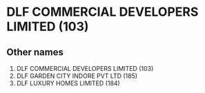 # DLF COMMERCIAL DEVELOPERS LIMITED (103)

## Other names
1. DLF COMMERCIAL DEVELOPERS LIMITED (103)
1. DLF GARDEN CITY INDORE PVT LTD (185)
1. DLF LUXURY HOMES LIMITED (184)


